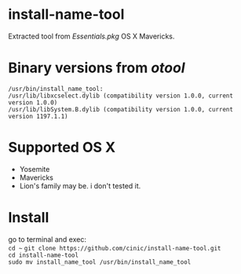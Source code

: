 # install-name-tool
Extracted tool from *Essentials.pkg* OS X Mavericks.

# Binary versions from _otool_
`/usr/bin/install_name_tool:`  
  `/usr/lib/libxcselect.dylib (compatibility version 1.0.0, current version 1.0.0)`  
  `/usr/lib/libSystem.B.dylib (compatibility version 1.0.0, current version 1197.1.1)`  

# Supported OS X
* Yosemite
* Mavericks
* Lion's family may be. i don't tested it.

# Install
go to terminal and exec:  
`cd ~`
`git clone https://github.com/cinic/install-name-tool.git`   
`cd install-name-tool`  
`sudo mv install_name_tool /usr/bin/install_name_tool`   
